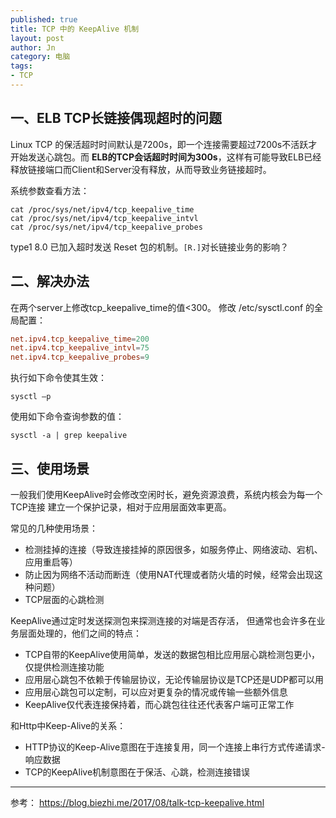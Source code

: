 ```yaml
---
published: true
title: TCP 中的 KeepAlive 机制
layout: post
author: Jn
category: 电脑
tags: 
- TCP
---
```



## 一、ELB TCP长链接偶现超时的问题
Linux TCP 的保活超时时间默认是7200s，即一个连接需要超过7200s不活跃才开始发送心跳包。而 **ELB的TCP会话超时时间为300s**，这样有可能导致ELB已经释放链接端口而Client和Server没有释放，从而导致业务链接超时。

系统参数查看方法：
```shell
cat /proc/sys/net/ipv4/tcp_keepalive_time
cat /proc/sys/net/ipv4/tcp_keepalive_intvl
cat /proc/sys/net/ipv4/tcp_keepalive_probes
```
type1 8.0 已加入超时发送 Reset 包的机制。`[R.]`对长链接业务的影响？
## 二、解决办法
在两个server上修改tcp_keepalive_time的值<300。
修改 /etc/sysctl.conf 的全局配置：
```conf
net.ipv4.tcp_keepalive_time=200
net.ipv4.tcp_keepalive_intvl=75
net.ipv4.tcp_keepalive_probes=9
```
执行如下命令使其生效：
```shell
sysctl –p
```
使用如下命令查询参数的值：
```shell
sysctl -a | grep keepalive
```

## 三、使用场景
一般我们使用KeepAlive时会修改空闲时长，避免资源浪费，系统内核会为每一个TCP连接 建立一个保护记录，相对于应用层面效率更高。

常见的几种使用场景：

- 检测挂掉的连接（导致连接挂掉的原因很多，如服务停止、网络波动、宕机、应用重启等）
- 防止因为网络不活动而断连（使用NAT代理或者防火墙的时候，经常会出现这种问题）
- TCP层面的心跳检测

KeepAlive通过定时发送探测包来探测连接的对端是否存活， 但通常也会许多在业务层面处理的，他们之间的特点：

- TCP自带的KeepAlive使用简单，发送的数据包相比应用层心跳检测包更小，仅提供检测连接功能
- 应用层心跳包不依赖于传输层协议，无论传输层协议是TCP还是UDP都可以用
- 应用层心跳包可以定制，可以应对更复杂的情况或传输一些额外信息
- KeepAlive仅代表连接保持着，而心跳包往往还代表客户端可正常工作

和Http中Keep-Alive的关系：
- HTTP协议的Keep-Alive意图在于连接复用，同一个连接上串行方式传递请求-响应数据
- TCP的KeepAlive机制意图在于保活、心跳，检测连接错误


<hr>

参考：
https://blog.biezhi.me/2017/08/talk-tcp-keepalive.html



